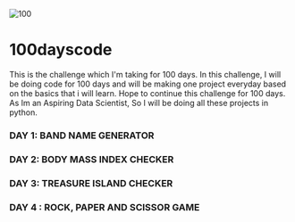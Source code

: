 ![100](https://user-images.githubusercontent.com/65107802/118361595-c8ece180-b5a9-11eb-9662-06e926fd9484.jpg)
# 100dayscode
This is the challenge which I'm taking for 100 days.
In this challenge, I will be doing code for 100 days and will be making one project everyday based on the basics that i will learn.
Hope to continue this challenge for 100 days.
As Im an Aspiring Data Scientist, So I will be doing all these projects in python.

### DAY 1: BAND NAME GENERATOR
### DAY 2: BODY MASS INDEX CHECKER
### DAY 3: TREASURE ISLAND CHECKER
### DAY 4 : ROCK, PAPER AND SCISSOR GAME
